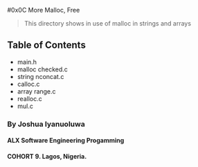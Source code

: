 #0x0C More Malloc, Free
>This directory shows in use of malloc in strings and arrays

## Table of Contents

* main.h
* malloc checked.c
* string nconcat.c
* calloc.c
* array range.c
* realloc.c
* mul.c

### By Joshua Iyanuoluwa

#### ALX Software Engineering Progamming

#### COHORT 9. Lagos, Nigeria.
